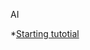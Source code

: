 AI

*[Starting tutotial](https://www.youtube.com/watch?v=ad79nYk2keg&list=PLEiEAq2VkUULyr_ftxpHB6DumOq1Zz2hq)
